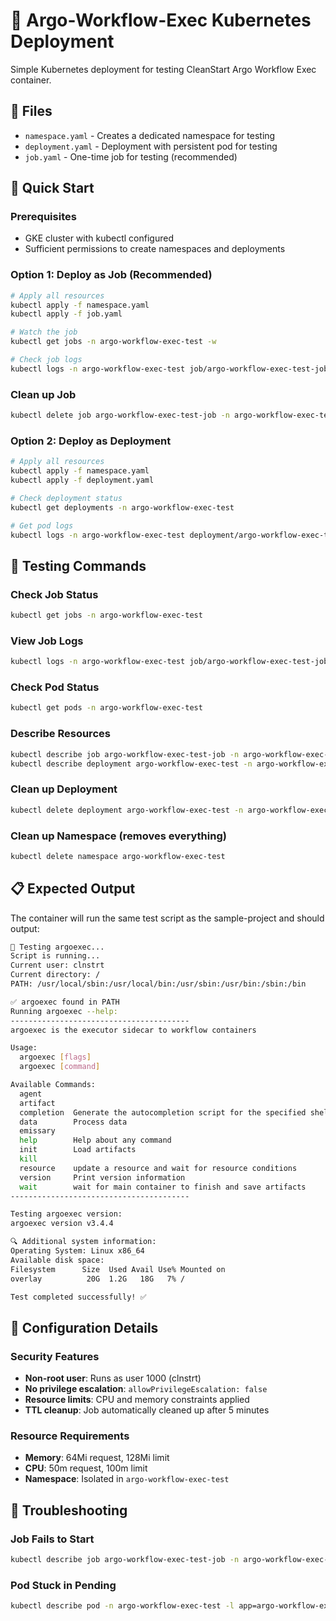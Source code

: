 # 🚀 Argo-Workflow-Exec Kubernetes Deployment

Simple Kubernetes deployment for testing CleanStart Argo Workflow Exec container.

## 📁 Files

- `namespace.yaml` - Creates a dedicated namespace for testing
- `deployment.yaml` - Deployment with persistent pod for testing
- `job.yaml` - One-time job for testing (recommended)

## 🚀 Quick Start

### Prerequisites
- GKE cluster with kubectl configured
- Sufficient permissions to create namespaces and deployments

### Option 1: Deploy as Job (Recommended)
```bash
# Apply all resources
kubectl apply -f namespace.yaml
kubectl apply -f job.yaml

# Watch the job
kubectl get jobs -n argo-workflow-exec-test -w

# Check job logs
kubectl logs -n argo-workflow-exec-test job/argo-workflow-exec-test-job -f
```

### Clean up Job
```bash
kubectl delete job argo-workflow-exec-test-job -n argo-workflow-exec-test
```

### Option 2: Deploy as Deployment
```bash
# Apply all resources
kubectl apply -f namespace.yaml
kubectl apply -f deployment.yaml

# Check deployment status
kubectl get deployments -n argo-workflow-exec-test

# Get pod logs
kubectl logs -n argo-workflow-exec-test deployment/argo-workflow-exec-test -f
```

## 🧪 Testing Commands

### Check Job Status
```bash
kubectl get jobs -n argo-workflow-exec-test
```

### View Job Logs
```bash
kubectl logs -n argo-workflow-exec-test job/argo-workflow-exec-test-job
```

### Check Pod Status
```bash
kubectl get pods -n argo-workflow-exec-test
```

### Describe Resources
```bash
kubectl describe job argo-workflow-exec-test-job -n argo-workflow-exec-test
kubectl describe deployment argo-workflow-exec-test -n argo-workflow-exec-test
```

### Clean up Deployment
```bash
kubectl delete deployment argo-workflow-exec-test -n argo-workflow-exec-test
```

### Clean up Namespace (removes everything)
```bash
kubectl delete namespace argo-workflow-exec-test
```

## 📋 Expected Output

The container will run the same test script as the sample-project and should output:

```bash
🚀 Testing argoexec...
Script is running...
Current user: clnstrt
Current directory: /
PATH: /usr/local/sbin:/usr/local/bin:/usr/sbin:/usr/bin:/sbin:/bin

✅ argoexec found in PATH
Running argoexec --help:
----------------------------------------
argoexec is the executor sidecar to workflow containers

Usage:
  argoexec [flags]
  argoexec [command]

Available Commands:
  agent       
  artifact    
  completion  Generate the autocompletion script for the specified shell
  data        Process data
  emissary    
  help        Help about any command
  init        Load artifacts
  kill        
  resource    update a resource and wait for resource conditions
  version     Print version information
  wait        wait for main container to finish and save artifacts
----------------------------------------

Testing argoexec version:
argoexec version v3.4.4

🔍 Additional system information:
Operating System: Linux x86_64
Available disk space:
Filesystem      Size  Used Avail Use% Mounted on
overlay          20G  1.2G   18G   7% /

Test completed successfully! ✅
```

## 🔧 Configuration Details

### Security Features
- **Non-root user**: Runs as user 1000 (clnstrt)
- **No privilege escalation**: `allowPrivilegeEscalation: false`
- **Resource limits**: CPU and memory constraints applied
- **TTL cleanup**: Job automatically cleaned up after 5 minutes

### Resource Requirements
- **Memory**: 64Mi request, 128Mi limit
- **CPU**: 50m request, 100m limit
- **Namespace**: Isolated in `argo-workflow-exec-test`

## 🐛 Troubleshooting

### Job Fails to Start
```bash
kubectl describe job argo-workflow-exec-test-job -n argo-workflow-exec-test
```

### Pod Stuck in Pending
```bash
kubectl describe pod -n argo-workflow-exec-test -l app=argo-workflow-exec
```
